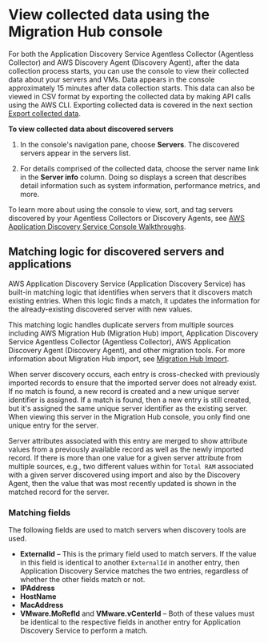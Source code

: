 # View collected data using the Migration Hub console<a name="view-data"></a>

For both the Application Discovery Service Agentless Collector \(Agentless Collector\) and AWS Discovery Agent \(Discovery Agent\), after the data collection process starts, you can use the console to view their collected data about your servers and VMs\. Data appears in the console approximately 15 minutes after data collection starts\. This data can also be viewed in CSV format by exporting the collected data by making API calls using the AWS CLI\. Exporting collected data is covered in the next section [Export collected data](export-data.md)\. 

**To view collected data about discovered servers**

1. In the console's navigation pane, choose **Servers**\. The discovered servers appear in the servers list\.

1. For details comprised of the collected data, choose the server name link in the **Server info** column\. Doing so displays a screen that describes detail information such as system information, performance metrics, and more\.

To learn more about using the console to view, sort, and tag servers discovered by your Agentless Collectors or Discovery Agents, see [AWS Application Discovery Service Console Walkthroughs](console-walkthrough.md)\.

## Matching logic for discovered servers and applications<a name="add-match-logic"></a>

AWS Application Discovery Service \(Application Discovery Service\) has built\-in matching logic that identifies when servers that it discovers match existing entries\. When this logic finds a match, it updates the information for the already\-existing discovered server with new values\.

This matching logic handles duplicate servers from multiple sources including AWS Migration Hub \(Migration Hub\) import, Application Discovery Service Agentless Collector \(Agentless Collector\), AWS Application Discovery Agent \(Discovery Agent\), and other migration tools\. For more information about Migration Hub import, see [Migration Hub Import](https://docs.aws.amazon.com/migrationhub/latest/ug/migration-hub-import.html)\.

When server discovery occurs, each entry is cross\-checked with previously imported records to ensure that the imported server does not already exist\. If no match is found, a new record is created and a new unique server identifier is assigned\. If a match is found, then a new entry is still created, but it's assigned the same unique server identifier as the existing server\. When viewing this server in the Migration Hub console, you only find one unique entry for the server\.

Server attributes associated with this entry are merged to show attribute values from a previously available record as well as the newly imported record\. If there is more than one value for a given server attribute from multiple sources, e\.g\., two different values within for `Total RAM` associated with a given server discovered using import and also by the Discovery Agent, then the value that was most recently updated is shown in the matched record for the server\.

### Matching fields<a name="matching-fields"></a>

The following fields are used to match servers when discovery tools are used\.
+ **ExternalId** – This is the primary field used to match servers\. If the value in this field is identical to another `ExternalId` in another entry, then Application Discovery Service matches the two entries, regardless of whether the other fields match or not\.
+ **IPAddress**
+ **HostName**
+ **MacAddress**
+ **VMware\.MoRefId** and **VMware\.vCenterId** – Both of these values must be identical to the respective fields in another entry for Application Discovery Service to perform a match\.